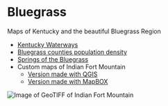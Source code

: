 # Bluegrass

Maps of Kentucky and the beautiful Bluegrass Region

* [Kentucky Waterways](waterways)
* [Bluegrass counties population density](pop_density)
* [Springs of the Bluegrass](springs)
* Custom maps of Indian Fort Mountain
  * [Version made with QGIS](ifmtn)
  * [Version made with MapBOX](ifmtn/map)

![Image of GeoTIFF of Indian Fort Mountain](indian-fort-mtn.png)
